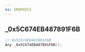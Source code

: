 ```yaml
---
ns: GRAPHICS
---
```

## _0x5C674EB487891F6B

```c
// 0x5C674EB487891F6B
Any _0x5C674EB487891F6B();
```

